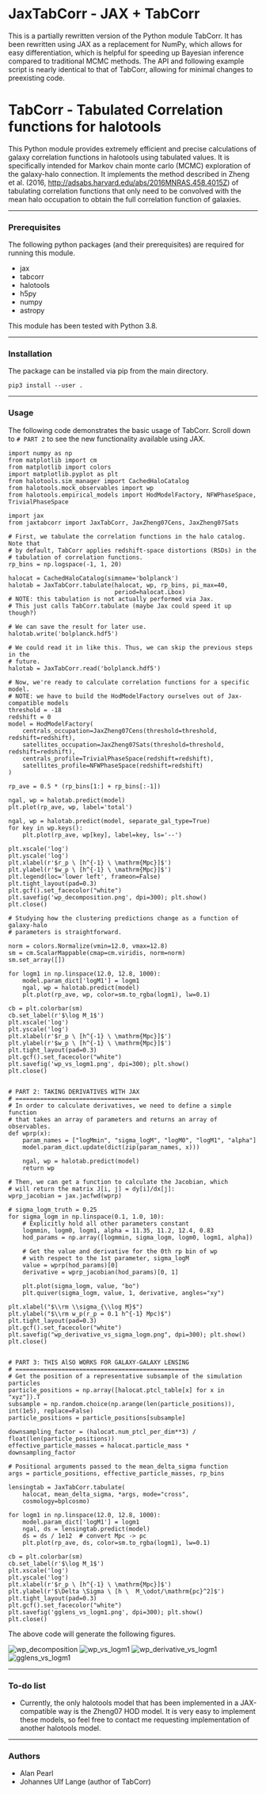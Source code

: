 # JaxTabCorr - JAX + TabCorr

This is a partially rewritten version of the Python module TabCorr. It has been rewritten using JAX as a replacement for NumPy, which allows for easy differentiation, which is helpful for speeding up Bayesian inference compared to traditional MCMC methods. The API and following example script is nearly identical to that of TabCorr, allowing for minimal changes to preexisting code.

# TabCorr - Tabulated Correlation functions for halotools

This Python module provides extremely efficient and precise calculations of galaxy correlation functions in halotools using tabulated values. It is specifically intended for Markov chain monte carlo (MCMC) exploration of the galaxy-halo connection. It implements the method described in Zheng et al. (2016, http://adsabs.harvard.edu/abs/2016MNRAS.458.4015Z) of tabulating correlation functions that only need to be convolved with the mean halo occupation to obtain the full correlation function of galaxies.

---

### Prerequisites

The following python packages (and their prerequisites) are required for running this module.

* jax
* tabcorr
* halotools
* h5py
* numpy
* astropy

This module has been tested with Python 3.8.

---

### Installation

The package can be installed via pip from the main directory.

```
pip3 install --user .
```

---

### Usage

The following code demonstrates the basic usage of TabCorr. Scroll down to `# PART 2` to see the new functionality available using JAX.

```
import numpy as np
from matplotlib import cm
from matplotlib import colors
import matplotlib.pyplot as plt
from halotools.sim_manager import CachedHaloCatalog
from halotools.mock_observables import wp
from halotools.empirical_models import HodModelFactory, NFWPhaseSpace, TrivialPhaseSpace

import jax
from jaxtabcorr import JaxTabCorr, JaxZheng07Cens, JaxZheng07Sats

# First, we tabulate the correlation functions in the halo catalog. Note that
# by default, TabCorr applies redshift-space distortions (RSDs) in the
# tabulation of correlation functions.
rp_bins = np.logspace(-1, 1, 20)

halocat = CachedHaloCatalog(simname='bolplanck')
halotab = JaxTabCorr.tabulate(halocat, wp, rp_bins, pi_max=40,
                              period=halocat.Lbox)
# NOTE: this tabulation is not actually performed via Jax.
# This just calls TabCorr.tabulate (maybe Jax could speed it up though?)

# We can save the result for later use.
halotab.write('bolplanck.hdf5')

# We could read it in like this. Thus, we can skip the previous steps in the
# future.
halotab = JaxTabCorr.read('bolplanck.hdf5')

# Now, we're ready to calculate correlation functions for a specific model.
# NOTE: we have to build the HodModelFactory ourselves out of Jax-compatible models
threshold = -18
redshift = 0
model = HodModelFactory(
    centrals_occupation=JaxZheng07Cens(threshold=threshold, redshift=redshift),
    satellites_occupation=JaxZheng07Sats(threshold=threshold, redshift=redshift),
    centrals_profile=TrivialPhaseSpace(redshift=redshift),
    satellites_profile=NFWPhaseSpace(redshift=redshift)
)

rp_ave = 0.5 * (rp_bins[1:] + rp_bins[:-1])

ngal, wp = halotab.predict(model)
plt.plot(rp_ave, wp, label='total')

ngal, wp = halotab.predict(model, separate_gal_type=True)
for key in wp.keys():
    plt.plot(rp_ave, wp[key], label=key, ls='--')

plt.xscale('log')
plt.yscale('log')
plt.xlabel(r'$r_p \ [h^{-1} \ \mathrm{Mpc}]$')
plt.ylabel(r'$w_p \ [h^{-1} \ \mathrm{Mpc}]$')
plt.legend(loc='lower left', frameon=False)
plt.tight_layout(pad=0.3)
plt.gcf().set_facecolor("white")
plt.savefig('wp_decomposition.png', dpi=300); plt.show()
plt.close()

# Studying how the clustering predictions change as a function of galaxy-halo
# parameters is straightforward.

norm = colors.Normalize(vmin=12.0, vmax=12.8)
sm = cm.ScalarMappable(cmap=cm.viridis, norm=norm)
sm.set_array([])

for logm1 in np.linspace(12.0, 12.8, 1000):
    model.param_dict['logM1'] = logm1
    ngal, wp = halotab.predict(model)
    plt.plot(rp_ave, wp, color=sm.to_rgba(logm1), lw=0.1)

cb = plt.colorbar(sm)
cb.set_label(r'$\log M_1$')
plt.xscale('log')
plt.yscale('log')
plt.xlabel(r'$r_p \ [h^{-1} \ \mathrm{Mpc}]$')
plt.ylabel(r'$w_p \ [h^{-1} \ \mathrm{Mpc}]$')
plt.tight_layout(pad=0.3)
plt.gcf().set_facecolor("white")
plt.savefig('wp_vs_logm1.png', dpi=300); plt.show()
plt.close()


# PART 2: TAKING DERIVATIVES WITH JAX
# ===================================
# In order to calculate derivatives, we need to define a simple function
# that takes an array of parameters and returns an array of observables.
def wprp(x):
    param_names = ["logMmin", "sigma_logM", "logM0", "logM1", "alpha"]
    model.param_dict.update(dict(zip(param_names, x)))

    ngal, wp = halotab.predict(model)
    return wp

# Then, we can get a function to calculate the Jacobian, which 
# will return the matrix J[i, j] = dy[i]/dx[j]:
wprp_jacobian = jax.jacfwd(wprp)

# sigma_logm_truth = 0.25
for sigma_logm in np.linspace(0.1, 1.0, 10):
    # Explicitly hold all other parameters constant
    logmmin, logm0, logm1, alpha = 11.35, 11.2, 12.4, 0.83
    hod_params = np.array([logmmin, sigma_logm, logm0, logm1, alpha])
    
    # Get the value and derivative for the 0th rp bin of wp 
    # with respect to the 1st parameter, sigma_logM
    value = wprp(hod_params)[0]
    derivative = wprp_jacobian(hod_params)[0, 1]
    
    plt.plot(sigma_logm, value, "bo")
    plt.quiver(sigma_logm, value, 1, derivative, angles="xy")

plt.xlabel("$\\rm \\sigma_{\\log M}$")
plt.ylabel("$\\rm w_p(r_p = 0.1 h^{-1} Mpc)$")
plt.tight_layout(pad=0.3)
plt.gcf().set_facecolor("white")
plt.savefig("wp_derivative_vs_sigma_logm.png", dpi=300); plt.show()
plt.close()


# PART 3: THIS AlSO WORKS FOR GALAXY-GALAXY LENSING
# =================================================
# Get the position of a representative subsample of the simulation particles
particle_positions = np.array([halocat.ptcl_table[x] for x in "xyz"]).T
subsample = np.random.choice(np.arange(len(particle_positions)), int(1e5), replace=False)
particle_positions = particle_positions[subsample]

downsampling_factor = (halocat.num_ptcl_per_dim**3) / float(len(particle_positions))
effective_particle_masses = halocat.particle_mass * downsampling_factor

# Positional arguments passed to the mean_delta_sigma function
args = particle_positions, effective_particle_masses, rp_bins

lensingtab = JaxTabCorr.tabulate(
    halocat, mean_delta_sigma, *args, mode="cross",
    cosmology=bplcosmo)

for logm1 in np.linspace(12.0, 12.8, 1000):
    model.param_dict['logM1'] = logm1
    ngal, ds = lensingtab.predict(model)
    ds = ds / 1e12  # convert Mpc -> pc
    plt.plot(rp_ave, ds, color=sm.to_rgba(logm1), lw=0.1)

cb = plt.colorbar(sm)
cb.set_label(r'$\log M_1$')
plt.xscale('log')
plt.yscale('log')
plt.xlabel(r'$r_p \ [h^{-1} \ \mathrm{Mpc}]$')
plt.ylabel(r'$\Delta \Sigma \ [h \  M_\odot/\mathrm{pc}^2]$')
plt.tight_layout(pad=0.3)
plt.gcf().set_facecolor("white")
plt.savefig('gglens_vs_logm1.png', dpi=300); plt.show()
plt.close()
```

The above code will generate the following figures.

![wp_decomposition](scripts/wp_decomposition.png)
![wp_vs_logm1](scripts/wp_vs_logm1.png)
![wp_derivative_vs_logm1](scripts/wp_derivative_vs_logm1.png)
![gglens_vs_logm1](scripts/gglens_vs_logm1.png)

---

### To-do list

* Currently, the only halotools model that has been implemented in a JAX-compatible
  way is the Zheng07 HOD model. It is very easy to implement these models, so 
  feel free to contact me requesting implementation of another halotools model.

---

### Authors

- Alan Pearl
- Johannes Ulf Lange (author of TabCorr)
